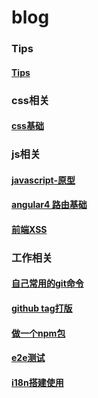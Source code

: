 # blog

### Tips
#### [Tips](https://github.com/chenbj2333/blog/issues/13)

### css相关
#### [css基础](https://github.com/chenbj2333/blog/issues/11)


### js相关
#### [javascript-原型](https://github.com/chenbj2333/blog/issues/12)
#### [angular4 路由基础](https://github.com/chenbj2333/blog/issues/6)
#### [前端XSS](https://github.com/chenbj2333/blog/issues/8)


### 工作相关
#### [自己常用的git命令](https://github.com/chenbj2333/blog/issues/10)
#### [github tag打版](https://github.com/chenbj2333/blog/issues/9)
#### [做一个npm包](https://github.com/chenbj2333/blog/issues/7)
#### [e2e测试](https://github.com/chenbj2333/blog/issues/5)
#### [i18n搭建使用](https://github.com/chenbj2333/blog/issues/1)

